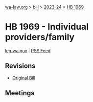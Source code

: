 [wa-law.org](/) > [bill](/bill/) > [2023-24](/bill/2023-24/) > [HB 1969](/bill/2023-24/hb/1969/)

# HB 1969 - Individual providers/family
[leg.wa.gov](https://app.leg.wa.gov/billsummary?BillNumber=1969&Year=2023&Initiative=false) | [RSS Feed](./rss.xml)

## Revisions
* [Original Bill](1/)

## Meetings